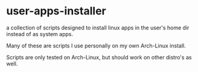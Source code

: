 # user-apps-installer
a collection of scripts designed to install linux apps in the user's home dir instead of as system apps.

Many of these are scripts I use personally on my own Arch-Linux install.

Scripts are only tested on Arch-Linux, but should work on other distro's as well.

